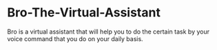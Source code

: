 # Bro-The-Virtual-Assistant
Bro is a virtual assistant that will help you to do the certain task by your voice command that you do on your daily basis.
